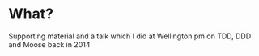 # What?

Supporting material and a talk which I did at Wellington.pm on TDD, DDD and Moose back in 2014 
